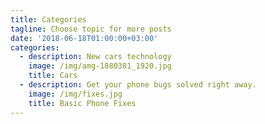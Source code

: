 ```yaml
---
title: Categories
tagline: Choose topic for more posts
date: '2018-06-18T01:00:00+03:00'
categories:
  - description: New cars technology
    image: /img/amg-1880381_1920.jpg
    title: Cars
  - description: Get your phone bugs solved right away.
    image: /img/fixes.jpg
    title: Basic Phone Fixes
---
```



